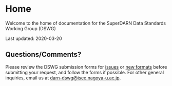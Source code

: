 # Home

Welcome to the home of documentation for the SuperDARN Data Standards Working Group (DSWG)

Last updated: 2020-03-20

## Questions/Comments?

Please review the DSWG submission forms for [issues](https://github.com/SuperDARN/dswg-info/blob/master/docs/forms/issue.md) or [new formats](https://github.com/SuperDARN/dswg-info/blob/master/docs/forms/new_data_format.md) before submitting your request, and follow the forms if possible. For other general inquiries, email us at darn-dswg@isee.nagoya-u.ac.jp. 

